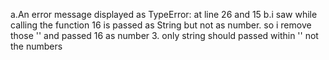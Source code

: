 a.An error message displayed as TypeError: at line 26 and 15
b.i saw while calling the function 16 is passed as String but not as number. so i remove those '' and passed 16 as number
3. only string should passed within '' not the numbers
